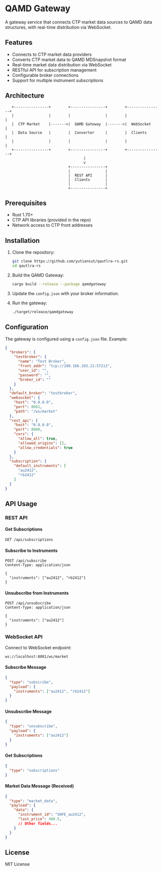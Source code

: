 # QAMD Gateway

A gateway service that connects CTP market data sources to QAMD data structures, with real-time distribution via WebSocket.

## Features

- Connects to CTP market data providers
- Converts CTP market data to QAMD MDSnapshot format
- Real-time market data distribution via WebSocket
- RESTful API for subscription management
- Configurable broker connections
- Support for multiple instrument subscriptions

## Architecture

```
   +----------------+        +----------------+        +----------------+
   |                |        |                |        |                |
   |  CTP Market    |------->|  QAMD Gateway  |------->|  WebSocket    |
   |  Data Source   |        |  Converter     |        |  Clients      |
   |                |        |                |        |                |
   +----------------+        +----------------+        +----------------+
                                    |
                                    v
                             +----------------+
                             |                |
                             |  REST API      |
                             |  Clients       |
                             |                |
                             +----------------+
```

## Prerequisites

- Rust 1.70+
- CTP API libraries (provided in the repo)
- Network access to CTP front addresses

## Installation

1. Clone the repository:
   ```bash
   git clone https://github.com/yutiansut/qautlra-rs.git
   cd qautlra-rs
   ```

2. Build the QAMD Gateway:
   ```bash
   cargo build --release --package qamdgateway
   ```

3. Update the `config.json` with your broker information.

4. Run the gateway:
   ```bash
   ./target/release/qamdgateway
   ```

## Configuration

The gateway is configured using a `config.json` file. Example:

```json
{
  "brokers": {
    "testbroker": {
      "name": "Test Broker",
      "front_addr": "tcp://180.166.103.21:57213",
      "user_id": "",
      "password": "",
      "broker_id": ""
    }
  },
  "default_broker": "testbroker",
  "websocket": {
    "host": "0.0.0.0",
    "port": 8081,
    "path": "/ws/market"
  },
  "rest_api": {
    "host": "0.0.0.0",
    "port": 8080,
    "cors": {
      "allow_all": true,
      "allowed_origins": [],
      "allow_credentials": true
    }
  },
  "subscription": {
    "default_instruments": [
      "au2412",
      "rb2412"
    ]
  }
}
```

## API Usage

### REST API

#### Get Subscriptions
```
GET /api/subscriptions
```

#### Subscribe to Instruments
```
POST /api/subscribe
Content-Type: application/json

{
  "instruments": ["au2412", "rb2412"]
}
```

#### Unsubscribe from Instruments
```
POST /api/unsubscribe
Content-Type: application/json

{
  "instruments": ["au2412"]
}
```

### WebSocket API

Connect to WebSocket endpoint:
```
ws://localhost:8081/ws/market
```

#### Subscribe Message
```json
{
  "type": "subscribe",
  "payload": {
    "instruments": ["au2412", "rb2412"]
  }
}
```

#### Unsubscribe Message
```json
{
  "type": "unsubscribe",
  "payload": {
    "instruments": ["au2412"]
  }
}
```

#### Get Subscriptions
```json
{
  "type": "subscriptions"
}
```

#### Market Data Message (Received)
```json
{
  "type": "market_data",
  "payload": {
    "data": {
      "instrument_id": "SHFE_au2412",
      "last_price": 400.5,
      // Other fields...
    }
  }
}
```

## License

MIT License 